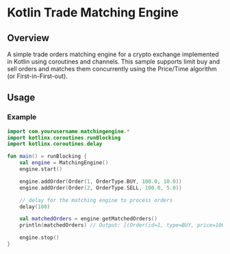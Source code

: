# Kotlin Trade Matching Engine

## Overview
A simple trade orders matching engine for a crypto exchange implemented in Kotlin using coroutines and channels.
This sample supports limit buy and sell orders and matches them concurrently using the Price/Time algorithm (or First-in-First-out).

## Usage

### Example

```kotlin
import com.yourusername.matchingengine.*
import kotlinx.coroutines.runBlocking
import kotlinx.coroutines.delay

fun main() = runBlocking {
    val engine = MatchingEngine()
    engine.start()

    engine.addOrder(Order(1, OrderType.BUY, 100.0, 10.0))
    engine.addOrder(Order(2, OrderType.SELL, 100.0, 5.0))

    // delay for the matching engine to process orders
    delay(100)

    val matchedOrders = engine.getMatchedOrders()
    println(matchedOrders) // Output: [(Order(id=1, type=BUY, price=100.0, quantity=5.0), Order(id=2, type=SELL, price=100.0, quantity=5.0))]

    engine.stop()
}
